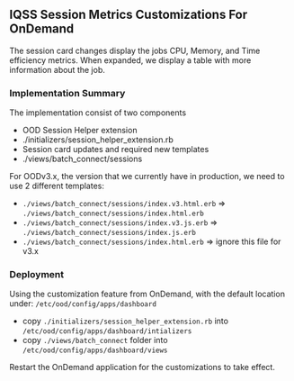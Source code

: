 ## IQSS Session Metrics Customizations For OnDemand
The session card changes display the jobs CPU, Memory, and Time efficiency metrics.
When expanded, we display a table with more information about the job.

### Implementation Summary
The implementation consist of two components
- OOD Session Helper extension
- ./initializers/session_helper_extension.rb
- Session card updates and required new templates
- ./views/batch_connect/sessions

For OODv3.x, the version that we currently have in production, we need to use 2 different templates:
 - `./views/batch_connect/sessions/index.v3.html.erb` => `./views/batch_connect/sessions/index.html.erb`
 - `./views/batch_connect/sessions/index.v3.js.erb` => `./views/batch_connect/sessions/index.js.erb`
 - `./views/batch_connect/sessions/index.html.erb` => ignore this file for v3.x

### Deployment
Using the customization feature from OnDemand, with the default location under: `/etc/ood/config/apps/dashboard`
 - copy `./initializers/session_helper_extension.rb` into `/etc/ood/config/apps/dashboard/intializers`
 - copy `./views/batch_connect` folder into `/etc/ood/config/apps/dashboard/views`

Restart the OnDemand application for the customizations to take effect.